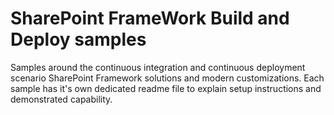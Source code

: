 # SharePoint FrameWork Build and Deploy samples

Samples around the continuous integration and continuous deployment scenario SharePoint Framework solutions and modern customizations. Each sample has it's own dedicated readme file to explain setup instructions and demonstrated capability.